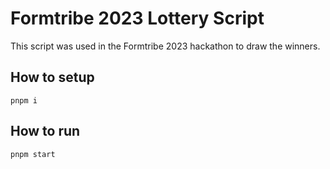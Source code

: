 # Formtribe 2023 Lottery Script

This script was used in the Formtribe 2023 hackathon to draw the winners.

## How to setup

```
pnpm i
```

## How to run

```
pnpm start
```
